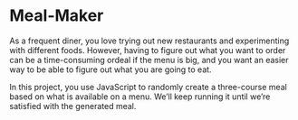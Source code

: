 # Meal-Maker
As a frequent diner, you love trying out new restaurants and experimenting with different foods. 
However, having to figure out what you want to order can be a time-consuming ordeal if the menu is big, and you want an easier way to be able to figure out what you are going to eat.

In this project, you use JavaScript to randomly create a three-course meal based on what is available on a menu. 
We’ll keep running it until we’re satisfied with the generated meal.
